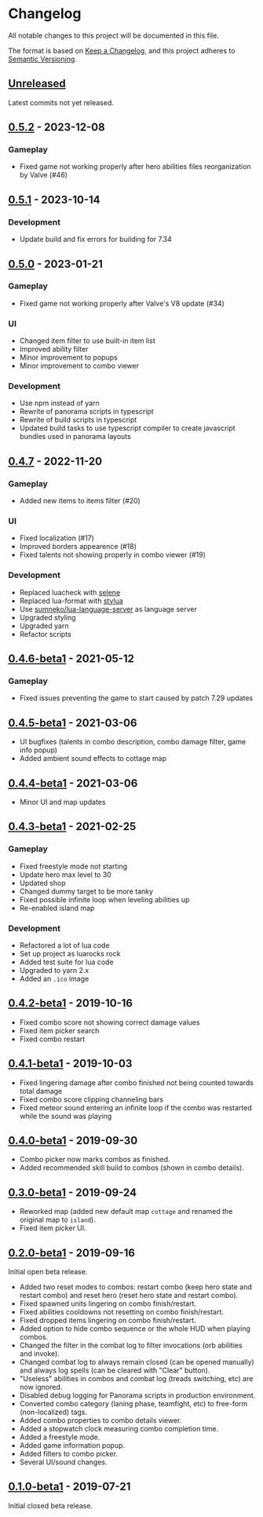 # Changelog

All notable changes to this project will be documented in this file.

The format is based on [Keep a Changelog][kacl], and this project adheres to
[Semantic Versioning][semver].

## [Unreleased][unreleased]

Latest commits not yet released.

## [0.5.2] - 2023-12-08

### Gameplay

- Fixed game not working properly after hero abilities files reorganization by Valve (#46)

## [0.5.1] - 2023-10-14

### Development

- Update build and fix errors for building for 7.34

## [0.5.0] - 2023-01-21

### Gameplay

- Fixed game not working properly after Valve's V8 update (#34)

### UI

- Changed item filter to use built-in item list
- Improved ability filter
- Minor improvement to popups
- Minor improvement to combo viewer

### Development

- Use npm instead of yarn
- Rewrite of panorama scripts in typescript
- Rewrite of build scripts in typescript
- Updated build tasks to use typescript compiler to create javascript bundles used in panorama layouts

## [0.4.7] - 2022-11-20

### Gameplay

- Added new items to items filter (#20)

### UI

- Fixed localization (#17)
- Improved borders appearence (#18)
- Fixed talents not showing properly in combo viewer (#19)

### Development

- Replaced luacheck with [selene](https://github.com/Kampfkarren/selene)
- Replaced lua-format with [stylua](https://github.com/JohnnyMorganz/StyLua)
- Use [sumneko/lua-language-server](https://github.com/sumneko/lua-language-server) as language server
- Upgraded styling
- Upgraded yarn
- Refactor scripts

## [0.4.6-beta1] - 2021-05-12

### Gameplay

- Fixed issues preventing the game to start caused by patch 7.29 updates

## [0.4.5-beta1] - 2021-03-06

- UI bugfixes (talents in combo description, combo damage filter, game info popup)
- Added ambient sound effects to cottage map

## [0.4.4-beta1] - 2021-03-06

- Minor UI and map updates

## [0.4.3-beta1] - 2021-02-25

### Gameplay

- Fixed freestyle mode not starting
- Update hero max level to 30
- Updated shop
- Changed dummy target to be more tanky
- Fixed possible infinite loop when leveling abilities up
- Re-enabled island map

### Development

- Refactored a lot of lua code
- Set up project as luarocks rock
- Added test suite for lua code
- Upgraded to yarn 2.x
- Added an `.ico` image

## [0.4.2-beta1] - 2019-10-16

- Fixed combo score not showing correct damage values
- Fixed item picker search
- Fixed combo restart

## [0.4.1-beta1] - 2019-10-03

- Fixed lingering damage after combo finished not being counted towards total
  damage
- Fixed combo score clipping channeling bars
- Fixed meteor sound entering an infinite loop if the combo was restarted
  while the sound was playing

## [0.4.0-beta1] - 2019-09-30

- Combo picker now marks combos as finished.
- Added recommended skill build to combos (shown in combo details).

## [0.3.0-beta1] - 2019-09-24

- Reworked map (added new default map `cottage` and renamed the original map
  to `island`).
- Fixed item picker UI.

## [0.2.0-beta1] - 2019-09-16

Initial open beta release.

- Added two reset modes to combos: restart combo (keep hero state and restart
  combo) and reset hero (reset hero state and restart combo).
- Fixed spawned units lingering on combo finish/restart.
- Fixed abilities cooldowns not resetting on combo finish/restart.
- Fixed dropped items lingering on combo finish/restart.
- Added option to hide combo sequence or the whole HUD when playing combos.
- Changed the filter in the combat log to filter invocations (orb abilities and
  invoke).
- Changed combat log to always remain closed (can be opened manually) and
  always log spells (can be cleared with "Clear" button).
- "Useless" abilities in combos and combat log (treads switching, etc) are now
  ignored.
- Disabled debug logging for Panorama scripts in production environment.
- Converted combo category (laning phase, teamfight, etc) to free-form
  (non-localized) tags.
- Added combo properties to combo details viewer.
- Added a stopwatch clock measuring combo completion time.
- Added a freestyle mode.
- Added game information popup.
- Added filters to combo picker.
- Several UI/sound changes.

## [0.1.0-beta1] - 2019-07-21

Initial closed beta release.

[0.1.0-beta1]: https://github.com/13k/invokation/releases/tag/v0.1.0-beta1
[0.2.0-beta1]: https://github.com/13k/invokation/releases/tag/v0.2.0-beta1
[0.3.0-beta1]: https://github.com/13k/invokation/releases/tag/v0.3.0-beta1
[0.4.0-beta1]: https://github.com/13k/invokation/releases/tag/v0.4.0-beta1
[0.4.1-beta1]: https://github.com/13k/invokation/releases/tag/v0.4.1-beta1
[0.4.2-beta1]: https://github.com/13k/invokation/releases/tag/v0.4.2-beta1
[0.4.3-beta1]: https://github.com/13k/invokation/releases/tag/v0.4.3-beta1
[0.4.4-beta1]: https://github.com/13k/invokation/releases/tag/v0.4.4-beta1
[0.4.5-beta1]: https://github.com/13k/invokation/releases/tag/v0.4.5-beta1
[0.4.6-beta1]: https://github.com/13k/invokation/releases/tag/v0.4.6-beta1
[0.4.7]: https://github.com/13k/invokation/releases/tag/v0.4.7
[0.5.0]: https://github.com/13k/invokation/releases/tag/v0.5.0
[0.5.1]: https://github.com/13k/invokation/releases/tag/v0.5.1
[0.5.2]: https://github.com/13k/invokation/releases/tag/v0.5.2
[unreleased]: https://github.com/13k/invokation/compare/v0.5.1...HEAD
[kacl]: https://keepachangelog.com/en/1.0.0/
[semver]: https://semver.org/spec/v2.0.0.html
